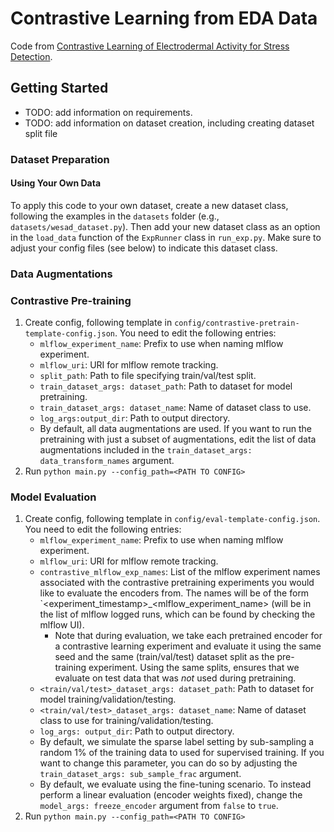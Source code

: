 # Contrastive Learning from EDA Data

Code from [Contrastive Learning of Electrodermal Activity for Stress Detection](https://drive.google.com/file/d/19zVyHcHshMA4dGPCL_R_bcVAwxNb-QAk/view).

## Getting Started
* TODO: add information on requirements.
* TODO: add information on dataset creation, including creating dataset split file
### Dataset Preparation
#### Using Your Own Data
To apply this code to your own dataset, create a new dataset class, following the examples in the ``datasets`` folder (e.g., ``datasets/wesad_dataset.py``). Then add your new dataset class as an option in the ``load_data`` function of the ``ExpRunner`` class in ``run_exp.py``. Make sure to adjust your config files (see below) to indicate this dataset class.
### Data Augmentations
### Contrastive Pre-training
1. Create config, following template in ``config/contrastive-pretrain-template-config.json``. You need to edit the following entries:
   * `mlflow_experiment_name`: Prefix to use when naming mlflow experiment.
   * `mlflow_uri`: URI for mlflow remote tracking.
   * `split_path`: Path to file specifying train/val/test split.
   * `train_dataset_args: dataset_path`: Path to dataset for model pretraining.
   * `train_dataset_args: dataset_name`: Name of dataset class to use.
   * `log_args:output_dir`: Path to output directory.
   * By default, all data augmentations are used. If you want to run the pretraining with just a subset of augmentations, edit the list of data augmentations included in the ``train_dataset_args: data_transform_names`` argument.
2. Run `python main.py --config_path=<PATH TO CONFIG>`
### Model Evaluation
1. Create config, following template in ``config/eval-template-config.json``. You need to edit the following entries:
   * `mlflow_experiment_name`: Prefix to use when naming mlflow experiment.
   * `mlflow_uri`: URI for mlflow remote tracking.
   * `contrastive_mlflow_exp_names`: List of the mlflow experiment names associated with the contrastive pretraining experiments you would like to evaluate the encoders from. The names will be of the form `<experiment_timestamp>_<mlflow_experiment_name> (will be in the list of mlflow logged runs, which can be found by checking the mlflow UI).
       * Note that during evaluation, we take each pretrained encoder for a contrastive learning experiment and evaluate it using the same seed and the same (train/val/test) dataset split as the pre-training experiment. Using the same splits, ensures that we evaluate on test data that was *not* used during pretraining.
   * `<train/val/test>_dataset_args: dataset_path`: Path to dataset for model training/validation/testing.
   * `<train/val/test>_dataset_args: dataset_name`: Name of dataset class to use for training/validation/testing.
   * `log_args: output_dir`: Path to output directory.
   * By default, we simulate the sparse label setting by sub-sampling a random 1\% of the training data to used for supervised training. If you want to change this parameter, you can do so by adjusting the `train_dataset_args: sub_sample_frac` argument.
   * By default, we evaluate using the fine-tuning scenario. To instead perform a linear evaluation (encoder weights fixed), change the `model_args: freeze_encoder` argument from ``false`` to ``true``.
2. Run `python main.py --config_path=<PATH TO CONFIG>`
